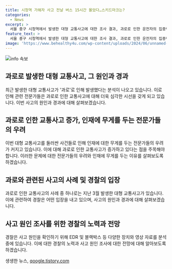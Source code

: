 ```yaml
---
title: 시청역 가해자 사고 전날 버스 15시간 몰았다…스키드마크는?
categories:
  - News
excerpt: >
  서울 중구 시청역에서 발생한 대형 교통사고에 대한 조사 결과, 과로로 인한 운전자의 집중력 감소가 원인으로 제기되고 있다. 차모 씨(68)는 장시간 버스 운전 후 사고를 일으켜 사망자와 부상자를 낸 바 있으며, 버스 운전기사들의 과로 문제가 다시 한번 대두되고 있다. 사고 당시 차량 블랙박스와 사고기록장치(EDR), CC TV 영상 등을 통해 정확한 원인을 규명하기 위한 조사가 진행 중이며, 이에 대한 결과는 약 1~2개월 소요될 것으로 예상되지만, 사안의 중대성을 고려할 때 분석 기간이 단축될 수 있다는 설명이 나왔다.
feature_text: >
  서울 중구 시청역에서 발생한 대형 교통사고에 대한 조사 결과, 과로로 인한 운전자의 집중력 감소가 원인으로 제기되고 있다. 차모 씨(68)는 장시간 버스 운전 후 사고를 일으켜 사망자와 부상자를 낸 바 있으며, 버스 운전기사들의 과로 문제가 다시 한번 대두되고 있다. 사고 당시 차량 블랙박스와 사고기록장치(EDR), CC TV 영상 등을 통해 정확한 원인을 규명하기 위한 조사가 진행 중이며, 이에 대한 결과는 약 1~2개월 소요될 것으로 예상되지만, 사안의 중대성을 고려할 때 분석 기간이 단축될 수 있다는 설명이 나왔다.
image: 'https://www.behealthy4u.com/wp-content/uploads/2024/06/unnamed-file.png'
---
```


<p><img src="https://www.behealthy4u.com/wp-content/uploads/2024/06/unnamed-file.png" alt="info 속보" /></p>

<h2 data-ke-size="size26">과로로 발생한 대형 교통사고, 그 원인과 경과</h2>

<p data-ke-size="size16">최근 발생한 대형 교통사고가 '과로'로 인해 발생했다는 분석이 나오고 있습니다. 이로 인해 관련 전문가들은 과로로 인한 교통사고에 대해 더욱 심각한 시선을 갖게 되고 있습니다. 이번 사고의 원인과 경과에 대해 살펴보겠습니다.</p>

<h2 data-ke-size="size24">과로로 인한 교통사고 증가, 인재에 무게를 두는 전문가들의 우려</h2>

<p data-ke-size="size16">이번 대형 교통사고를 둘러싼 사건들로 인해 인재에 대한 무게를 두는 전문가들의 우려가 커지고 있습니다. 이에 대해 과로로 인한 교통사고가 증가하고 있다는 점을 주목해야 합니다. 이러한 문제에 대한 전문가들의 우려와 인재에 무게를 두는 이유를 살펴보도록 하겠습니다.</p>

<h2 data-ke-size="size24">과로와 관련된 사고의 사례 및 경찰의 입장</h2>

<p data-ke-size="size16">과로로 인한 교통사고의 사례 중 하나로는 지난 3월 발생한 대형 교통사고가 있습니다. 이에 관련하여 경찰은 어떤 입장을 내고 있으며, 사고의 원인과 경과에 대해 살펴보겠습니다.</p>

<h2 data-ke-size="size24">사고 원인 조사를 위한 경찰의 노력과 전망</h2>

<p data-ke-size="size16">경찰은 사고 원인을 확인하기 위해 EDR 및 블랙박스 등 다양한 장치와 영상 자료를 분석 중에 있습니다. 이에 대한 경찰의 노력과 사고 원인 조사에 대한 전망에 대해 알아보도록 하겠습니다.</p>
생생한 뉴스, <a href="https://qoogle.tistory.com" rel="dofollow">qoogle.tistory.com</a>


